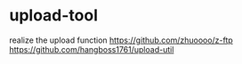 # upload-tool
realize the upload function
https://github.com/zhuoooo/z-ftp
https://github.com/hangboss1761/upload-util